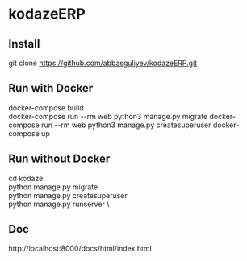 # kodazeERP

## Install
git clone https://github.com/abbasguliyev/kodazeERP.git
## Run with Docker
docker-compose build \
docker-compose run --rm web python3 manage.py migrate
docker-compose run --rm web python3 manage.py createsuperuser
docker-compose up

## Run without Docker
cd kodaze \
python manage.py migrate \
python manage.py createsuperuser \
python manage.py runserver \

## Doc
http://localhost:8000/docs/html/index.html